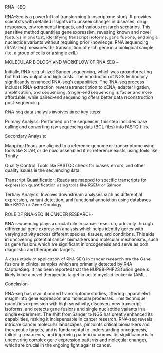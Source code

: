 RNA -SEQ

RNA-Seq is a powerful tool transforming transcriptome study. It provides scientists with detailed insights into unseen changes in diseases, drug responses, environmental impacts, and various research scenarios. This sensitive method quantifies gene expression, revealing known and novel features in one test, identifying transcript isoforms, gene fusions, and single nucleotide variants without requiring prior knowledge. RNA sequencing (RNA-seq) measures the transcription of each gene in a biological sample (i.e. a group of cells or a single cell.)

MOLECULAR BIOLOGY AND WORKFLOW OF RNA SEQ –

Initially, RNA-seq utilized Sanger sequencing, which was groundbreaking but had low output and high costs. The introduction of NGS technology significantly enhanced RNA-seq's capabilities. The RNA-seq process includes RNA extraction, reverse transcription to cDNA, adapter ligation, amplification, and sequencing. Single-end sequencing is faster and more affordable, while paired-end sequencing offers better data reconstruction post-sequencing.

RNA-seq data analysis involves three key steps:

Primary Analysis: Performed on the sequencer, this step includes base calling and converting raw sequencing data (BCL files) into FASTQ files.

Secondary Analysis:

Mapping: Reads are aligned to a reference genome or transcriptome using tools like STAR, or de novo assembled if no reference exists, using tools like Trinity.

Quality Control: Tools like FASTQC check for biases, errors, and other quality issues in the sequencing data.

Transcript Quantification: Reads are mapped to specific transcripts for expression quantification using tools like RSEM or Salmon.

Tertiary Analysis: Involves downstream analyses such as differential expression, variant detection, and functional annotation using databases like KEGG or Gene Ontology.

ROLE OF RNA-SEQ IN CANCER RESEARCH-

RNA sequencing plays a crucial role in cancer research, primarily through differential gene expression analysis which helps identify genes with varying activity across different species, tissues, and conditions. This aids in uncovering potential cancer biomarkers and molecular mechanisms, such as gene fusions which are significant in oncogenesis and serve as both diagnostic and therapeutic targets.

A case study of application of RNA SEQ in cancer research are the Gene fusions in clinical samples which are primarily detected by RNA-CaptureSeq. It has been reported that the NUP98-PHF23 fusion gene is likely to be a novel therapeutic target in acute myeloid leukemia (AML).

Conclusion-

RNA-seq has revolutionized transcriptome studies, offering unparalleled insight into gene expression and molecular processes. This technique quantifies expression with high sensitivity, discovers new transcript isoforms, and detects gene fusions and single nucleotide variants in a single experiment. The shift from Sanger to NGS has greatly enhanced its capabilities, making it indispensable in cancer research. RNA-seq reveals intricate cancer molecular landscapes, pinpoints critical biomarkers and therapeutic targets, and is fundamental to understanding oncogenesis, tailoring treatments, and improving patient outcomes. Its significance is in uncovering complex gene expression patterns and molecular changes, which are crucial in the ongoing fight against cancer.
